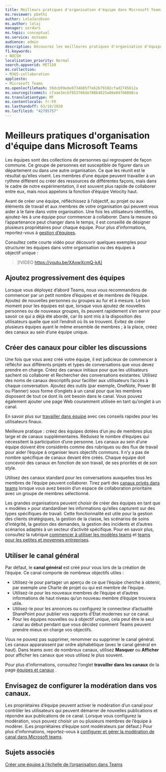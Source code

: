 ```yaml
---
title: Meilleurs pratiques d'organisation d'équipe dans Microsoft Teams
ms.reviewer: pbethi
author: LolaJacobsen
ms.author: lolaj
manager: serdars
ms.topic: conceptual
ms.service: msteams
audience: admin
description: Découvrez les meilleures pratiques d'organisation d'équipe dans Microsoft Teams pour répondre aux besoins de votre organisation.
f1.keywords:
- NOCSH
localization_priority: Normal
search.appverid: MET150
ms.collection:
- M365-collaboration
appliesto:
- Microsoft Teams
ms.openlocfilehash: 59dcb99e8e8734885f7e62b79102cfad2745612a
ms.sourcegitcommit: cfaae3ecbf853766de788b4825a86e04f68868ca
ms.translationtype: MT
ms.contentlocale: fr-FR
ms.lasthandoff: 03/18/2020
ms.locfileid: "42795757"
---
```

<a name="best-practices-for-organizing-teams-in-microsoft-teams"></a>Meilleurs pratiques d'organisation d'équipe dans Microsoft Teams
======================================================

Les équipes sont des collections de personnes qui regroupent de façon commune. Ce groupe de personnes est susceptible de figurer dans un département ou dans une autre organisation. Ce que les réunit est le résultat qu’elles visent. Les membres d’une équipe peuvent travailler à un rythme différent ou créer des ressources de différentes façons, mais dans le cadre de notre expérimentation, il est souvent plus rapide de collaborer entre eux, mais nous appelons la fonction d’équipe Velocity haut.  

Avant de créer une équipe, réfléchissez à l’objectif, au projet ou aux éléments de travail et aux membres de votre organisation qui peuvent vous aider à le faire dans votre organisation. Une fois les utilisateurs identifiés, ajoutez-les à une équipe pour commencer à collaborer. Dans la mesure où l’appartenance peut changer dans le temps, il est conseillé de désigner plusieurs propriétaires pour chaque équipe. Pour plus d’informations, reportez-vous à [gestion d’équipes](https://support.office.com/article/Teams-and-Channels-df38ae23-8f85-46d3-b071-cb11b9de5499).

Consultez cette courte vidéo pour découvrir quelques exemples pour structurer les équipes dans votre organisation ou des équipes à objectif unique :

> [!VIDEO https://youtu.be/XAowXcmQ-kA]

## <a name="add-teams-gradually"></a>Ajoutez progressivement des équipes

Lorsque vous déployez d’abord Teams, nous vous recommandons de commencer par un petit nombre d’équipes et de membres de l’équipe. Ajoutez de nouvelles personnes ou groupes au fur et à mesure. Le bon moment pour les équipes est que, lorsque vous ajoutez de nouvelles personnes ou de nouveaux groupes, ils peuvent rapidement s’en servir pour savoir ce qui a déjà été abordé, car ils sont mis à la disposition des utilisateurs quelle que soit l’endroit où ils se trouvent. Evitez de créer plusieurs équipes ayant le même ensemble de membres ; à la place, créez des canaux au sein d’une équipe unique.

## <a name="create-channels-to-focus-discussions"></a>Créer des canaux pour cibler les discussions

Une fois que vous avez créé votre équipe, il est judicieux de commencer à réfléchir aux différents projets et types de conversations que vous devez prendre en charge. Créez des canaux initiaux pour que les utilisateurs sachent où collaborer et Rechercher des conversations existantes. Utilisez des noms de canaux descriptifs pour faciliter aux utilisateurs l’accès à chaque conversation. Ajoutez des outils (par exemple, OneNote, Power BI ou Planner) sous forme d’onglets à un canal pour que les membres disposent de tout ce dont ils ont besoin dans le canal. Vous pouvez également ajouter une page Web couramment utilisée en tant qu’onglet à un canal. 

En savoir plus sur [travailler dans équipe](https://support.office.com/article/teams-and-channels-df38ae23-8f85-46d3-b071-cb11b9de5499#ID0EAABAAA=Work_in_teams) avec ces conseils rapides pour les utilisateurs finaux. 

Meilleure pratique : créez des équipes dotées d’un jeu de membres plus large et de canaux supplémentaires. Réduisez le nombre d’équipes qui nécessitent la participation d’une personne. Les canaux au sein d’une équipe doivent être considérés comme des rubriques ou des flux de travail pour aider l’équipe à organiser leurs objectifs communs. Il n’y a pas de nombre spécifique de canaux devant être créés. Chaque équipe doit concevoir des canaux en fonction de son travail, de ses priorités et de son style. 

Utilisez des canaux standard pour les conversations auxquelles tous les membres de l’équipe peuvent collaborer. Tirez parti des [canaux privés dans teams](private-channels.md) lorsque vous avez besoin d’un espace de collaboration prioritaire avec un groupe de membres sélectionné.

Les grandes organisations peuvent choisir de créer des équipes en tant que « modèles » pour standardiser les informations qu’elles capturent sur des types spécifiques de travail. Cette fonctionnalité est utile pour la gestion des clients stratégiques, la gestion de la classe, les scénarios de soins d’intégrité, la gestion des demandes, la gestion des incidents et d’autres scénarios adaptés à un secteur d’activité spécifique. Pour en savoir plus, consultez la rubrique [commencer à utiliser les modèles teams](get-started-with-teams-templates.md) et [teams pour les petites et moyennes entreprises](smb-templates.md).

## <a name="use-the-general-channel"></a>Utiliser le canal général

Par défaut, le **canal général** est créé pour vous lors de la création de l’équipe. Ce canal comporte de nombreux objectifs utiles :

- Utilisez-le pour partager un aperçu de ce que l’équipe cherche à obtenir, par exemple une Charte de projet ou qui est membre de l’équipe.
- Utilisez-le pour les nouveaux membres de l’équipe et d’autres informations de haut niveau qu’un nouveau membre d’équipe trouvera utile.
- Utilisez-le pour les annonces ou configurez le connecteur d’actualité SharePoint pour publier vos rapports d’État modernes sur ce canal.  
- Pour les équipes nouvelles ou à objectif unique, cela peut être le seul canal au début pendant que vous décidez comment Teams peuvent prendre mieux en charge vos objectifs.

Vous ne pouvez pas supprimer, renommer ou supprimer le canal général. Les canaux apparaissent par ordre alphabétique (avec le canal général en haut). Dans teams avec de nombreux canaux, utilisez **Masquer** ou **Afficher** pour afficher les canaux que vous utilisez le plus souvent.

Pour plus d’informations, consultez l’onglet **travailler dans les canaux** de la page [équipes et canaux](https://support.office.com/article/teams-and-channels-df38ae23-8f85-46d3-b071-cb11b9de5499#ID0EAABAAA=Work_in_channels) .



## <a name="consider-setting-up-moderation-in-your-channels"></a>Envisagez de configurer la modération dans vos canaux.

Les propriétaires d’équipe peuvent activer le modération d’un canal pour contrôler les utilisateurs qui peuvent démarrer de nouvelles publications et répondre aux publications de ce canal. Lorsque vous configurez la modération, vous pouvez choisir un ou plusieurs membres de l’équipe à modérer. (Les propriétaires d’équipe sont modérateurs par défaut.) Pour plus d’informations, reportez-vous à [configurer et gérer la modération de canal dans Microsoft teams](manage-channel-moderation-in-teams.md).

## <a name="related-topics"></a>Sujets associés

[Créer une équipe à l’échelle de l’organisation dans Teams](create-an-org-wide-team.md)
